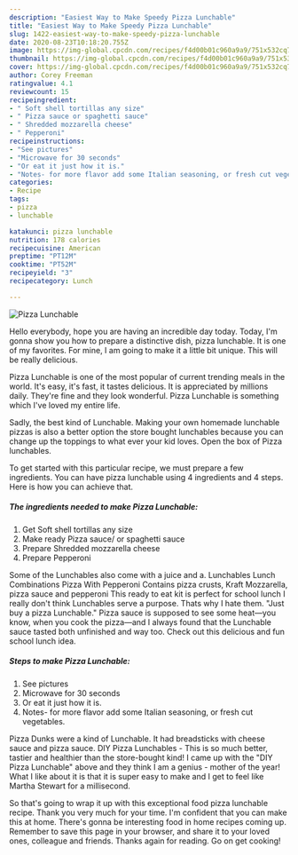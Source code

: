 ```yaml
---
description: "Easiest Way to Make Speedy Pizza Lunchable"
title: "Easiest Way to Make Speedy Pizza Lunchable"
slug: 1422-easiest-way-to-make-speedy-pizza-lunchable
date: 2020-08-23T10:18:20.755Z
image: https://img-global.cpcdn.com/recipes/f4d00b01c960a9a9/751x532cq70/pizza-lunchable-recipe-main-photo.jpg
thumbnail: https://img-global.cpcdn.com/recipes/f4d00b01c960a9a9/751x532cq70/pizza-lunchable-recipe-main-photo.jpg
cover: https://img-global.cpcdn.com/recipes/f4d00b01c960a9a9/751x532cq70/pizza-lunchable-recipe-main-photo.jpg
author: Corey Freeman
ratingvalue: 4.1
reviewcount: 15
recipeingredient:
- " Soft shell tortillas any size"
- " Pizza sauce or spaghetti sauce"
- " Shredded mozzarella cheese"
- " Pepperoni"
recipeinstructions:
- "See pictures"
- "Microwave for 30 seconds"
- "Or eat it just how it is."
- "Notes- for more flavor add some Italian seasoning, or fresh cut vegetables."
categories:
- Recipe
tags:
- pizza
- lunchable

katakunci: pizza lunchable 
nutrition: 178 calories
recipecuisine: American
preptime: "PT12M"
cooktime: "PT52M"
recipeyield: "3"
recipecategory: Lunch

---
```



![Pizza Lunchable](https://img-global.cpcdn.com/recipes/f4d00b01c960a9a9/751x532cq70/pizza-lunchable-recipe-main-photo.jpg)

Hello everybody, hope you are having an incredible day today. Today, I'm gonna show you how to prepare a distinctive dish, pizza lunchable. It is one of my favorites. For mine, I am going to make it a little bit unique. This will be really delicious.

Pizza Lunchable is one of the most popular of current trending meals in the world. It's easy, it's fast, it tastes delicious. It is appreciated by millions daily. They're fine and they look wonderful. Pizza Lunchable is something which I've loved my entire life.

Sadly, the best kind of Lunchable. Making your own homemade lunchable pizzas is also a better option the store bought lunchables because you can change up the toppings to what ever your kid loves. Open the box of Pizza lunchables.


To get started with this particular recipe, we must prepare a few ingredients. You can have pizza lunchable using 4 ingredients and 4 steps. Here is how you can achieve that.

<!--inarticleads1-->

##### The ingredients needed to make Pizza Lunchable:

1. Get  Soft shell tortillas any size
1. Make ready  Pizza sauce/ or spaghetti sauce
1. Prepare  Shredded mozzarella cheese
1. Prepare  Pepperoni


Some of the Lunchables also come with a juice and a. Lunchables Lunch Combinations Pizza With Pepperoni Contains pizza crusts, Kraft Mozzarella, pizza sauce and pepperoni This ready to eat kit is perfect for school lunch I really don&#39;t think Lunchables serve a purpose. Thats why I hate them. &#34;Just buy a pizza Lunchable.&#34; Pizza sauce is supposed to see some heat—you know, when you cook the pizza—and I always found that the Lunchable sauce tasted both unfinished and way too. Check out this delicious and fun school lunch idea. 

<!--inarticleads2-->

##### Steps to make Pizza Lunchable:

1. See pictures
1. Microwave for 30 seconds
1. Or eat it just how it is.
1. Notes- for more flavor add some Italian seasoning, or fresh cut vegetables.


Pizza Dunks were a kind of Lunchable. It had breadsticks with cheese sauce and pizza sauce. DIY Pizza Lunchables - This is so much better, tastier and healthier than the store-bought kind! I came up with the &#34;DIY Pizza Lunchable&#34; above and they think I am a genius - mother of the year! What I like about it is that it is super easy to make and I get to feel like Martha Stewart for a millisecond. 

So that's going to wrap it up with this exceptional food pizza lunchable recipe. Thank you very much for your time. I'm confident that you can make this at home. There's gonna be interesting food in home recipes coming up. Remember to save this page in your browser, and share it to your loved ones, colleague and friends. Thanks again for reading. Go on get cooking!
